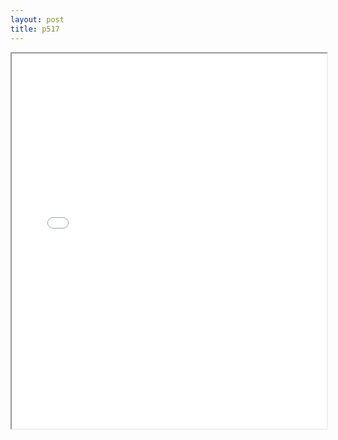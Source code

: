 ```yaml
---
layout: post
title: p517
---
```


<div class="pdf-container">
<iframe src="/ea/assets/pdfs/pubs.n.ins/p517.pdf" height="600" width="100%" allowFullScreen="true"></iframe>
</div>

